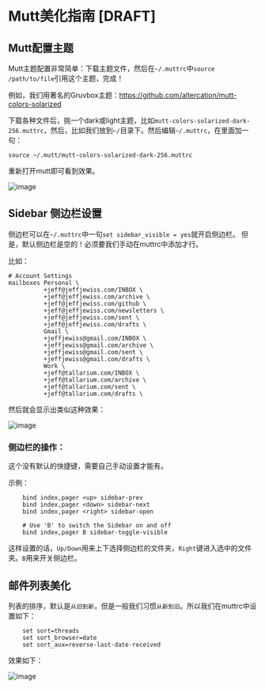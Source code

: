 # Mutt美化指南 [DRAFT]


## Mutt配置主题

Mutt主题配置非常简单：下载主题文件，然后在`~/.muttrc`中`source /path/to/file`引用这个主题，完成！

例如，我们用著名的Gruvbox主题：https://github.com/altercation/mutt-colors-solarized

下载各种文件后，挑一个dark或light主题，比如`mutt-colors-solarized-dark-256.muttrc`，然后，比如我们放到`~/`目录下。然后编辑`~/.muttrc`，在里面加一句：
```
source ~/.mutt/mutt-colors-solarized-dark-256.muttrc
```
重新打开mutt即可看到效果。

![image](https://user-images.githubusercontent.com/14041622/52548983-c79d3f00-2e0b-11e9-8ab9-41aafb47f4d8.png)


## Sidebar 侧边栏设置

侧边栏可以在`~/.muttrc`中一句`set sidebar_visible = yes`就开启侧边栏。
但是，默认侧边栏是空的！必须要我们手动在muttrc中添加才行。

比如：
```
# Account Settings
mailboxes Personal \
          +jeff@jeffjewiss.com/INBOX \
          +jeff@jeffjewiss.com/archive \
          +jeff@jeffjewiss.com/github \
          +jeff@jeffjewiss.com/newsletters \
          +jeff@jeffjewiss.com/sent \
          +jeff@jeffjewiss.com/drafts \
          Gmail \
          +jeffjewiss@gmail.com/INBOX \
          +jeffjewiss@gmail.com/archive \
          +jeffjewiss@gmail.com/sent \
          +jeffjewiss@gmail.com/drafts \
          Work \
          +jeff@tallarium.com/INBOX \
          +jeff@tallarium.com/archive \
          +jeff@tallarium.com/sent \
          +jeff@tallarium.com/drafts \
```

然后就会显示出类似这种效果：

![image](https://user-images.githubusercontent.com/14041622/52549301-6ecea600-2e0d-11e9-8fa8-b394ea879596.png)




### 侧边栏的操作：
这个没有默认的快捷键，需要自己手动设置才能有。

示例：
```
    bind index,pager <up> sidebar-prev
    bind index,pager <down> sidebar-next
    bind index,pager <right> sidebar-open

    # Use 'B' to switch the Sidebar on and off
    bind index,pager B sidebar-toggle-visible
```
这样设置的话，`Up/Down`用来上下选择侧边栏的文件夹，`Right`键进入选中的文件夹。`B`用来开关侧边栏。



## 邮件列表美化

列表的排序，默认是`从旧到新`，但是一般我们习惯`从新到旧`。所以我们在muttrc中设置如下：
```
    set sort=threads
    set sort_browser=date
    set sort_aux=reverse-last-date-received
```

效果如下：

![image](https://user-images.githubusercontent.com/14041622/52630660-cea17b80-2ef7-11e9-88c3-1633b01946ad.png)
